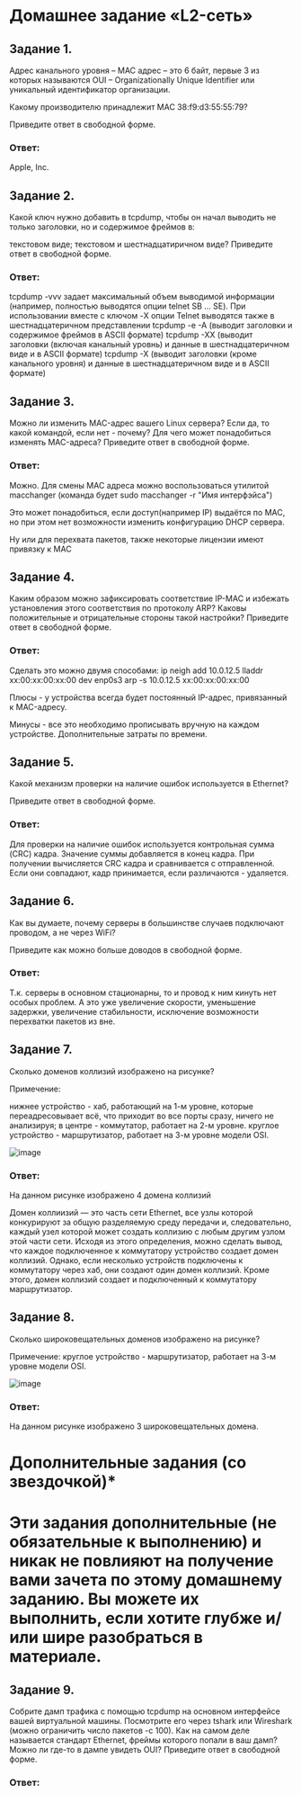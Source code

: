 # Домашнее задание «L2-сеть»

## Задание 1.

Адрес канального уровня – MAC адрес – это 6 байт, первые 3 из которых называются OUI – Organizationally Unique Identifier или уникальный идентификатор организации.

Какому производителю принадлежит MAC 38:f9:d3:55:55:79?

Приведите ответ в свободной форме.

### Ответ:

Apple, Inc.

## Задание 2.

Какой ключ нужно добавить в tcpdump, чтобы он начал выводить не только заголовки, но и содержимое фреймов в:

текстовом виде;
текстовом и шестнадцатиричном виде?
Приведите ответ в свободной форме.

### Ответ:

tcpdump -vvv задает максимальный объем выводимой информации (например, полностью выводятся опции telnet SB … SE). При использовании вместе с ключом -X опции Telnet выводятся также в шестнадцатеричном представлении
tcpdump -e -A (выводит заголовки и содержимое фреймов в ASCII формате)
tcpdump -XX (выводит заголовки (включая канальный уровнь) и данные в шестнадцатеричном виде и в ASCII формате)
tcpdump -X (выводит заголовки (кроме канального уровня) и данные в шестнадцатеричном виде и в ASCII формате)

## Задание 3.

Можно ли изменить MAC-адрес вашего Linux сервера?
Если да, то какой командой, если нет - почему?
Для чего может понадобиться изменять MAC-адреса?
Приведите ответ в свободной форме.

### Ответ:

Можно. 
Для смены MAC адреса можно воспользоваться утилитой macchanger (команда будет sudo macchanger -r "Имя интерфэйса")

Это может понадобиться, если доступ(например IP) выдаётся по MAC, но при этом нет возможности изменить конфигурацию DHCP сервера.

Ну или для перехвата пакетов, также некоторые лицензии имеют привязку к MAC


## Задание 4.

Каким образом можно зафиксировать соответствие IP-MAC и избежать установления этого соответствия по протоколу ARP?
Каковы положительные и отрицательные стороны такой настройки?
Приведите ответ в свободной форме.

### Ответ:

Сделать это можно двумя способами:
ip neigh add 10.0.12.5 lladdr хх:00:хх:00:хх:00 dev enp0s3
arp -s 10.0.12.5 хх:00:хх:00:хх:00

Плюсы - у устройства всегда будет постоянный IP-адрес, привязанный к MAC-адресу. 

Минусы - все это необходимо прописывать вручную на каждом устройстве. Дополнительные затраты по времени.


## Задание 5.

Какой механизм проверки на наличие ошибок используется в Ethernet?

Приведите ответ в свободной форме.

### Ответ:

Для проверки на наличие ошибок используется контрольная сумма (CRC) кадра. Значение суммы добавляется в конец кадра. При получении вычисляется CRC кадра и сравнивается с отправленной. Если они совпадают, кадр принимается, если различаются - удаляется.

## Задание 6.

Как вы думаете, почему серверы в большинстве случаев подключают проводом, а не через WiFi?

Приведите как можно больше доводов в свободной форме.

### Ответ:

Т.к. серверы в основном стационарны, то и провод к ним кинуть нет особых проблем. А это уже увеличение скорости, уменьшение задержки, увеличение стабильности, исключение возможности перехватки пакетов из вне.


## Задание 7.

Сколько доменов коллизий изображено на рисунке?

Примечение:

нижнее устройство - хаб, работающий на 1-м уровне, которые переадресовывает всё, что приходит во все порты сразу, ничего не анализируя;
в центре - коммутатор, работает на 2-м уровне.
круглое устройство - маршрутизатор, работает на 3-м уровне модели OSI.

![image](https://user-images.githubusercontent.com/121933872/218745228-cedde8dc-098f-4aad-a2f1-634d2029dc25.png)


### Ответ:

На данном рисунке изображено 4 домена коллизий

Домен коллиизий — это часть сети Ethernet, все узлы которой конкурируют за общую разделяемую среду передачи и, следовательно, каждый узел которой может создать коллизию с любым другим узлом этой части сети. Исходя из этого определения, можно сделать вывод, что каждое подключенное к коммутатору устройство создает домен коллизий. Однако, если несколько устройств подключены к коммутатору через хаб, они создают один домен коллизий. Кроме этого, домен коллизий создает и подключенный к коммутатору маршрутизатор.

## Задание 8.

Сколько широковещательных доменов изображено на рисунке?

Примечение: круглое устройство - маршрутизатор, работает на 3-м уровне модели OSI.

![image](https://user-images.githubusercontent.com/121933872/218745185-058c6602-5108-456e-92b6-34a5043463a3.png)


### Ответ:

На данном рисунке изображено 3 широковещательных домена.


# Дополнительные задания (со звездочкой)*
# Эти задания дополнительные (не обязательные к выполнению) и никак не повлияют на получение вами зачета по этому домашнему заданию. Вы можете их выполнить, если хотите глубже и/или шире разобраться в материале.

## Задание 9.

Собрите дамп трафика с помощью tcpdump на основном интерфейсе вашей виртуальной машины.
Посмотрите его через tshark или Wireshark (можно ограничить число пакетов -c 100).
Как на самом деле называется стандарт Ethernet, фреймы которого попали в ваш дамп?
Можно ли где-то в дампе увидеть OUI?
Приведите ответ в свободной форме.





### Ответ:


